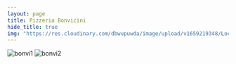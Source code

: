 ```yaml
---
layout: page
title: Pizzeria Bonvicini
hide_title: true
img: "https://res.cloudinary.com/dbwupuwda/image/upload/v1659219348/Locali/bonvicini.png"
---
```


![bonvi1](https://res.cloudinary.com/dbwupuwda/image/upload/q_20/v1660235881/Menu/bonvicini1_gd0c9m.jpg)
![bonvi2](https://res.cloudinary.com/dbwupuwda/image/upload/q_20/v1660235880/Menu/bonvicini2_mebkdu.jpg)